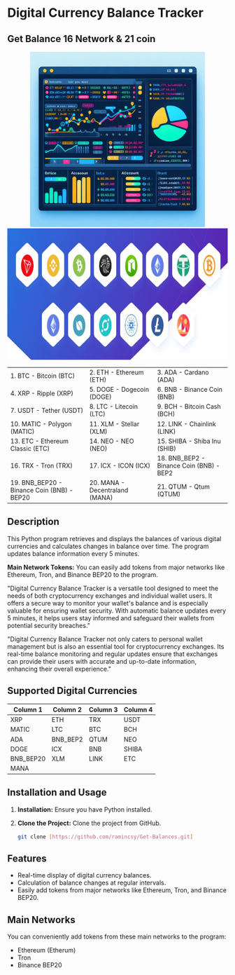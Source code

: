 # Digital Currency Balance Tracker
## Get Balance 16 Network & 21 coin 
<div align="center">
  <img src="https://github.com/ramincsy/Get-Balances/blob/main/temp.jpeg" width="400">
  <img src="https://github.com/ramincsy/Get-Balances/blob/main/digi.JPG" style="width: 700px; height: 300px;">
</div>
<table>
  <tr>
    <td>1. BTC - Bitcoin (BTC)</td>
    <td>2. ETH - Ethereum (ETH)</td>
    <td>3. ADA - Cardano (ADA)</td>
  </tr>
  <tr>
    <td>4. XRP - Ripple (XRP)</td>
    <td>5. DOGE - Dogecoin (DOGE)</td>
    <td>6. BNB - Binance Coin (BNB)</td>
  </tr>
  <tr>
    <td>7. USDT - Tether (USDT)</td>
    <td>8. LTC - Litecoin (LTC)</td>
    <td>9. BCH - Bitcoin Cash (BCH)</td>
  </tr>
  <tr>
    <td>10. MATIC - Polygon (MATIC)</td>
    <td>11. XLM - Stellar (XLM)</td>
    <td>12. LINK - Chainlink (LINK)</td>
  </tr>
  <tr>
    <td>13. ETC - Ethereum Classic (ETC)</td>
    <td>14. NEO - NEO (NEO)</td>
    <td>15. SHIBA - Shiba Inu (SHIB)</td>
  </tr>
  <tr>
    <td>16. TRX - Tron (TRX)</td>
    <td>17. ICX - ICON (ICX)</td>
    <td>18. BNB_BEP2 - Binance Coin (BNB) - BEP2</td>
  </tr>
  <tr>
    <td>19. BNB_BEP20 - Binance Coin (BNB) - BEP20</td>
    <td>20. MANA - Decentraland (MANA)</td>
    <td>21. QTUM - Qtum (QTUM)</td>
  </tr>
</table>



## Description

This Python program retrieves and displays the balances of various digital currencies and calculates changes in balance over time. The program updates balance information every 5 minutes.

**Main Network Tokens:** You can easily add tokens from major networks like Ethereum, Tron, and Binance BEP20 to the program.

"Digital Currency Balance Tracker is a versatile tool designed to meet the needs of both cryptocurrency exchanges and individual wallet users. It offers a secure way to monitor your wallet's balance and is especially valuable for ensuring wallet security. With automatic balance updates every 5 minutes, it helps users stay informed and safeguard their wallets from potential security breaches."

"Digital Currency Balance Tracker not only caters to personal wallet management but is also an essential tool for cryptocurrency exchanges. Its real-time balance monitoring and regular updates ensure that exchanges can provide their users with accurate and up-to-date information, enhancing their overall experience."

## Supported Digital Currencies

| Column 1 | Column 2 | Column 3 | Column 4 |
| --- | --- | --- | --- |
| XRP | ETH | TRX | USDT |
| MATIC | LTC | BTC | BCH |
| ADA | BNB_BEP2 | QTUM | NEO |
| DOGE | ICX | BNB | SHIBA |
| BNB_BEP20 | XLM | LINK | ETC |
| MANA | | | |


## Installation and Usage

1. **Installation:** Ensure you have Python installed.
2. **Clone the Project:** Clone the project from GitHub.

    ```bash
    git clone [https://github.com/ramincsy/Get-Balances.git]
    ```

## Features

- Real-time display of digital currency balances.
- Calculation of balance changes at regular intervals.
- Easily add tokens from major networks like Ethereum, Tron, and Binance BEP20.

## Main Networks

You can conveniently add tokens from these main networks to the program:

- Ethereum (Etherum)
- Tron
- Binance BEP20



